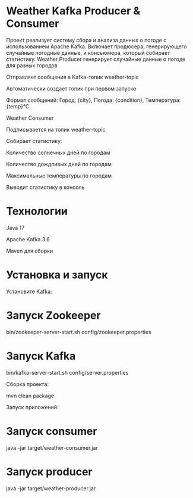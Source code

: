# Weather Kafka Producer & Consumer

Проект реализует систему сбора и анализа данных о погоде с использованием Apache Kafka. Включает продюсера, генерирующего случайные погодные данные, и консьюмера, который собирает статистику.
Weather Producer генерирует случайные данные о погоде для разных городов

Отправляет сообщения в Kafka-топик weather-topic

Автоматически создает топик при первом запуске

Формат сообщений: Город: {city}, Погода: {condition}, Температура: {temp}°C

Weather Consumer

Подписывается на топик weather-topic

Собирает статистику:

Количество солнечных дней по городам

Количество дождливых дней по городам

Максимальные температуры по городам

Выводит статистику в консоль

# Технологии
Java 17

Apache Kafka 3.6

Maven для сборки

# Установка и запуск

Установите Kafka:

# Запуск Zookeeper

bin/zookeeper-server-start.sh config/zookeeper.properties

# Запуск Kafka

bin/kafka-server-start.sh config/server.properties

Сборка проекта:

mvn clean package

Запуск приложений:


# Запуск consumer

java -jar target/weather-consumer.jar

# Запуск producer

java -jar target/weather-producer.jar
